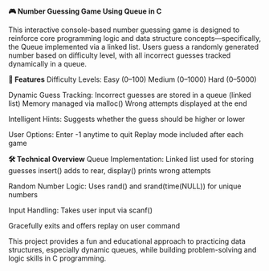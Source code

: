 ****🎮 Number Guessing Game Using Queue in C****

This interactive console-based number guessing game is designed to reinforce core programming logic and data structure concepts—specifically, the Queue implemented via a linked list. Users guess a randomly generated number based on difficulty level, with all incorrect guesses tracked dynamically in a queue.

**🚀 Features**
Difficulty Levels:
Easy (0–100)
Medium (0–1000)
Hard (0–5000)

Dynamic Guess Tracking:
Incorrect guesses are stored in a queue (linked list)
Memory managed via malloc()
Wrong attempts displayed at the end

Intelligent Hints:
Suggests whether the guess should be higher or lower

User Options:
Enter -1 anytime to quit
Replay mode included after each game

**🛠️ Technical Overview**
Queue Implementation:
Linked list used for storing guesses
insert() adds to rear, display() prints wrong attempts

Random Number Logic:
Uses rand() and srand(time(NULL)) for unique numbers

Input Handling:
Takes user input via scanf()

Gracefully exits and offers replay on user command

This project provides a fun and educational approach to practicing data structures, especially dynamic queues, while building problem-solving and logic skills in C programming.

